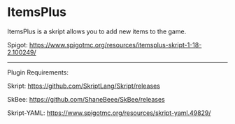 # ItemsPlus
ItemsPlus is a skript allows you to add new items to the game.

Spigot: https://www.spigotmc.org/resources/itemsplus-skript-1-18-2.100249/

---
Plugin Requirements:

Skript: https://github.com/SkriptLang/Skript/releases

SkBee: https://github.com/ShaneBeee/SkBee/releases

Skript-YAML: https://www.spigotmc.org/resources/skript-yaml.49829/


